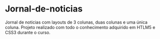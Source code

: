 # Jornal-de-noticias
Jornal de noticias com layouts de 3 colunas, duas colunas e uma única coluna. Projeto realizado com todo o conhecimento adquirido em HTLM5 e CSS3 durante o curso.
